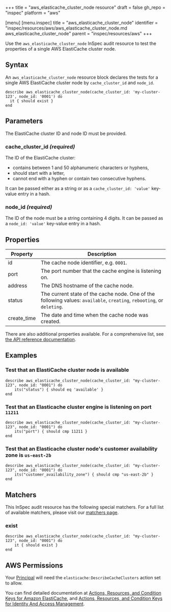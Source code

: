 +++
title = "aws_elasticache_cluster_node resource"
draft = false
gh_repo = "inspec"
platform = "aws"

[menu]
  [menu.inspec]
    title = "aws_elasticache_cluster_node"
    identifier = "inspec/resources/aws/aws_elasticache_cluster_node.md aws_elasticache_cluster_node"
    parent = "inspec/resources/aws"
+++

Use the `aws_elasticache_cluster_node` InSpec audit resource to test the properties of a single AWS ElastiCache cluster node.

## Syntax

An `aws_elasticache_cluster_node` resource block declares the tests for a single AWS ElastiCache cluster node by `cache_cluster_id` and `node_id`.

    describe aws_elasticache_cluster_node(cache_cluster_id: 'my-cluster-123', node_id: '0001') do
      it { should exist }
    end

## Parameters

The ElastiCache cluster ID and node ID must be provided.

### cache_cluster_id _(required)_

The ID of the ElastiCache cluster:

- contains between 1 and 50 alphanumeric characters or hyphens,
- should start with a letter,
- cannot end with a hyphen or contain two consecutive hyphens.

It can be passed either as a string or as a `cache_cluster_id: 'value'` key-value entry in a hash.

### node_id _(required)_

The ID of the node must be a string containing 4 digits. It can be passed as a `node_id: 'value'` key-value entry in a hash.

## Properties

| Property    | Description                                                                                                            |
| ----------- | ---------------------------------------------------------------------------------------------------------------------- |
| id          | The cache node identifier, e.g. `0001`.                                                                                |
| port        | The port number that the cache engine is listening on.                                                                 |
| address     | The DNS hostname of the cache node.                                                                                    |
| status      | The current state of the cache node. One of the following values: `available`, `creating`, `rebooting`, or `deleting`. |
| create_time | The date and time when the cache node was created.                                                                     |

There are also additional properties available. For a comprehensive list, see [the API reference documentation](https://docs.aws.amazon.com/AmazonElastiCache/latest/APIReference/API_CacheNode.html).

## Examples

### Test that an ElastiCache cluster node is available

    describe aws_elasticache_cluster_node(cache_cluster_id: "my-cluster-123", node_id: "0001") do
        its("status") { should eq 'available' }
    end

### Test that an Elasticache cluster engine is listening on port `11211`

    describe aws_elasticache_cluster_node(cache_cluster_id: "my-cluster-123", node_id: "0001") do
        its("port") { should cmp 11211 }
    end

### Test that an Elasticache cluster node's customer availability zone is `us-east-2b`

    describe aws_elasticache_cluster_node(cache_cluster_id: "my-cluster-123", node_id: "0001") do
        its("customer_availability_zone") { should cmp "us-east-2b" }
    end

## Matchers

This InSpec audit resource has the following special matchers. For a full list of available matchers, please visit our [matchers page](/inspec/matchers/).

### exist

    describe aws_elasticache_cluster_node(cache_cluster_id: "my-cluster-123", node_id: "0001") do
        it { should exist }
    end

## AWS Permissions

Your [Principal](https://docs.aws.amazon.com/IAM/latest/UserGuide/intro-structure.html#intro-structure-principal) will need the `elasticache:DescribeCacheClusters` action set to allow.

You can find detailed documentation at [Actions, Resources, and Condition Keys for Amazon ElastiCache](https://docs.aws.amazon.com/IAM/latest/UserGuide/list_amazonelasticache.html),
and [Actions, Resources, and Condition Keys for Identity And Access Management](https://docs.aws.amazon.com/IAM/latest/UserGuide/list_identityandaccessmanagement.html).
